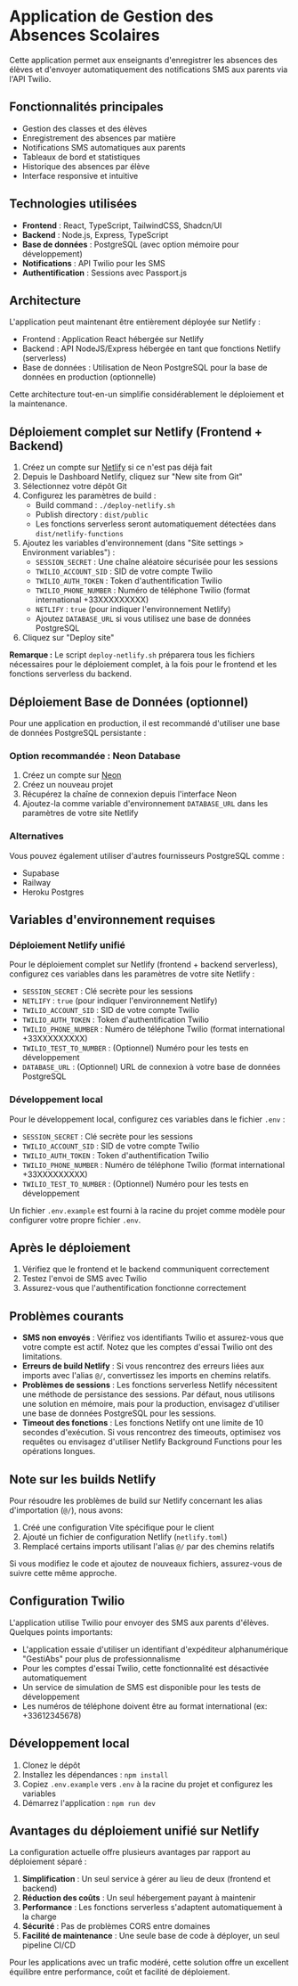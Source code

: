 # Application de Gestion des Absences Scolaires

Cette application permet aux enseignants d'enregistrer les absences des élèves et d'envoyer automatiquement des notifications SMS aux parents via l'API Twilio.

## Fonctionnalités principales

- Gestion des classes et des élèves
- Enregistrement des absences par matière
- Notifications SMS automatiques aux parents
- Tableaux de bord et statistiques
- Historique des absences par élève
- Interface responsive et intuitive

## Technologies utilisées

- **Frontend** : React, TypeScript, TailwindCSS, Shadcn/UI
- **Backend** : Node.js, Express, TypeScript
- **Base de données** : PostgreSQL (avec option mémoire pour développement)
- **Notifications** : API Twilio pour les SMS
- **Authentification** : Sessions avec Passport.js

## Architecture

L'application peut maintenant être entièrement déployée sur Netlify :
- Frontend : Application React hébergée sur Netlify
- Backend : API NodeJS/Express hébergée en tant que fonctions Netlify (serverless)
- Base de données : Utilisation de Neon PostgreSQL pour la base de données en production (optionnelle)

Cette architecture tout-en-un simplifie considérablement le déploiement et la maintenance.

## Déploiement complet sur Netlify (Frontend + Backend)

1. Créez un compte sur [Netlify](https://www.netlify.com/) si ce n'est pas déjà fait
2. Depuis le Dashboard Netlify, cliquez sur "New site from Git"
3. Sélectionnez votre dépôt Git
4. Configurez les paramètres de build :
   - Build command : `./deploy-netlify.sh`
   - Publish directory : `dist/public`
   - Les fonctions serverless seront automatiquement détectées dans `dist/netlify-functions`
5. Ajoutez les variables d'environnement (dans "Site settings > Environment variables") :
   - `SESSION_SECRET` : Une chaîne aléatoire sécurisée pour les sessions
   - `TWILIO_ACCOUNT_SID` : SID de votre compte Twilio
   - `TWILIO_AUTH_TOKEN` : Token d'authentification Twilio
   - `TWILIO_PHONE_NUMBER` : Numéro de téléphone Twilio (format international +33XXXXXXXXX)
   - `NETLIFY` : `true` (pour indiquer l'environnement Netlify)
   - Ajoutez `DATABASE_URL` si vous utilisez une base de données PostgreSQL
6. Cliquez sur "Deploy site"

**Remarque :** Le script `deploy-netlify.sh` préparera tous les fichiers nécessaires pour le déploiement complet, à la fois pour le frontend et les fonctions serverless du backend.

## Déploiement Base de Données (optionnel)

Pour une application en production, il est recommandé d'utiliser une base de données PostgreSQL persistante :

### Option recommandée : Neon Database

1. Créez un compte sur [Neon](https://neon.tech/)
2. Créez un nouveau projet
3. Récupérez la chaîne de connexion depuis l'interface Neon
4. Ajoutez-la comme variable d'environnement `DATABASE_URL` dans les paramètres de votre site Netlify

### Alternatives

Vous pouvez également utiliser d'autres fournisseurs PostgreSQL comme :
- Supabase
- Railway
- Heroku Postgres

## Variables d'environnement requises

### Déploiement Netlify unifié
Pour le déploiement complet sur Netlify (frontend + backend serverless), configurez ces variables dans les paramètres de votre site Netlify :

- `SESSION_SECRET` : Clé secrète pour les sessions
- `NETLIFY` : `true` (pour indiquer l'environnement Netlify)
- `TWILIO_ACCOUNT_SID` : SID de votre compte Twilio
- `TWILIO_AUTH_TOKEN` : Token d'authentification Twilio
- `TWILIO_PHONE_NUMBER` : Numéro de téléphone Twilio (format international +33XXXXXXXXX)
- `TWILIO_TEST_TO_NUMBER` : (Optionnel) Numéro pour les tests en développement
- `DATABASE_URL` : (Optionnel) URL de connexion à votre base de données PostgreSQL

### Développement local
Pour le développement local, configurez ces variables dans le fichier `.env` :

- `SESSION_SECRET` : Clé secrète pour les sessions
- `TWILIO_ACCOUNT_SID` : SID de votre compte Twilio
- `TWILIO_AUTH_TOKEN` : Token d'authentification Twilio
- `TWILIO_PHONE_NUMBER` : Numéro de téléphone Twilio (format international +33XXXXXXXXX)
- `TWILIO_TEST_TO_NUMBER` : (Optionnel) Numéro pour les tests en développement

Un fichier `.env.example` est fourni à la racine du projet comme modèle pour configurer votre propre fichier `.env`.

## Après le déploiement

1. Vérifiez que le frontend et le backend communiquent correctement
2. Testez l'envoi de SMS avec Twilio
3. Assurez-vous que l'authentification fonctionne correctement

## Problèmes courants

- **SMS non envoyés** : Vérifiez vos identifiants Twilio et assurez-vous que votre compte est actif. Notez que les comptes d'essai Twilio ont des limitations.
- **Erreurs de build Netlify** : Si vous rencontrez des erreurs liées aux imports avec l'alias `@/`, convertissez les imports en chemins relatifs.
- **Problèmes de sessions** : Les fonctions serverless Netlify nécessitent une méthode de persistance des sessions. Par défaut, nous utilisons une solution en mémoire, mais pour la production, envisagez d'utiliser une base de données PostgreSQL pour les sessions.
- **Timeout des fonctions** : Les fonctions Netlify ont une limite de 10 secondes d'exécution. Si vous rencontrez des timeouts, optimisez vos requêtes ou envisagez d'utiliser Netlify Background Functions pour les opérations longues.

## Note sur les builds Netlify

Pour résoudre les problèmes de build sur Netlify concernant les alias d'importation (`@/`), nous avons:

1. Créé une configuration Vite spécifique pour le client
2. Ajouté un fichier de configuration Netlify (`netlify.toml`)
3. Remplacé certains imports utilisant l'alias `@/` par des chemins relatifs

Si vous modifiez le code et ajoutez de nouveaux fichiers, assurez-vous de suivre cette même approche.

## Configuration Twilio

L'application utilise Twilio pour envoyer des SMS aux parents d'élèves. Quelques points importants:

- L'application essaie d'utiliser un identifiant d'expéditeur alphanumérique "GestiAbs" pour plus de professionnalisme
- Pour les comptes d'essai Twilio, cette fonctionnalité est désactivée automatiquement
- Un service de simulation de SMS est disponible pour les tests de développement
- Les numéros de téléphone doivent être au format international (ex: +33612345678)

## Développement local

1. Clonez le dépôt
2. Installez les dépendances : `npm install`
3. Copiez `.env.example` vers `.env` à la racine du projet et configurez les variables
4. Démarrez l'application : `npm run dev`

## Avantages du déploiement unifié sur Netlify

La configuration actuelle offre plusieurs avantages par rapport au déploiement séparé :

1. **Simplification** : Un seul service à gérer au lieu de deux (frontend et backend)
2. **Réduction des coûts** : Un seul hébergement payant à maintenir
3. **Performance** : Les fonctions serverless s'adaptent automatiquement à la charge
4. **Sécurité** : Pas de problèmes CORS entre domaines
5. **Facilité de maintenance** : Une seule base de code à déployer, un seul pipeline CI/CD

Pour les applications avec un trafic modéré, cette solution offre un excellent équilibre entre performance, coût et facilité de déploiement.
